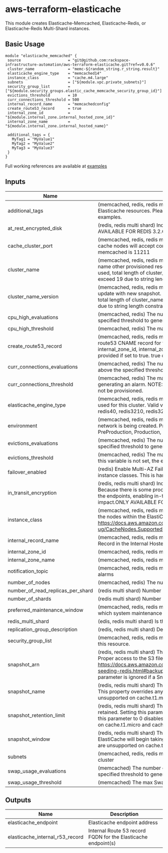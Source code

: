 # aws-terraform-elasticache

This module creates Elasticache-Memcached, Elasticache-Redis, or Elasticache-Redis Multi-Shard instances.

## Basic Usage

```
module "elasticache_memcached" {
 source                     = "git@github.com:rackspace-infrastructure-automation/aws-terraform-elasticache.git?ref=v0.0.6"
 cluster_name               = "memc-${random_string.r_string.result}"
 elasticache_engine_type    = "memcached14"
 instance_class             = "cache.m4.large"
 subnets                    = ["${module.vpc.private_subnets}"]
 security_group_list        = ["${module.security_groups.elastic_cache_memcache_security_group_id}"]
 evictions_threshold        = 10
 curr_connections_threshold = 500
 internal_record_name       = "memcachedconfig"
 create_route53_record      = true
 internal_zone_id           = "${module.internal_zone.internal_hosted_zone_id}"
 internal_zone_name         = "${module.internal_zone.internal_hosted_name}"

 additional_tags = {
   MyTag1 = "MyValue1"
   MyTag2 = "MyValue2"
   MyTag3 = "MyValue3"
 }
}
```

Full working references are available at [examples](examples)

## Inputs

| Name | Description | Type | Default | Required |
|------|-------------|:----:|:-----:|:-----:|
| additional\_tags | (memcached, redis, redis multi shard) Additional tags to be added to the Elasticache resources. Please see examples directory in this repo for examples. | map | `<map>` | no |
| at\_rest\_encrypted\_disk | (redis, redis multi shard) Indicates whether to enable encryption at rest. ONLY AVAILABLE FOR REDIS 3.2.6 AND 4.0.10. true or false | string | `"false"` | no |
| cache\_cluster\_port | (memcached, redis, redis multi shard) The port number on which each of the cache nodes will accept connections. Default for redis is 6379. Default for memcached is 11211 | string | `""` | no |
| cluster\_name | (memcached, redis, redis multi shard) Name of Cluster. Will also be used to name other provisioned resources. If non empty cluster_name_version is being used, total length of cluster_name plus cluster_name_version should not exceed 19 due to string length constraints | string | n/a | yes |
| cluster\_name\_version | (memcached, redis, redis multi shard) NOTE: This needs to increment on update with new snapshot. If non empty cluster_name_version is being used, total length of cluster_name plus cluster_name_version should not exceed 19 due to string length constraints | string | `"v00"` | no |
| cpu\_high\_evaluations | (memcached, redis) The number of minutes CPU usage must remain above the specified threshold to generate an alarm. | string | `"5"` | no |
| cpu\_high\_threshold | (memcached, redis) The max CPU Usage % before generating an alarm. | string | `"90"` | no |
| create\_route53\_record | (memcached, redis, redis multi shard) Specifies whether or not to create a route53 CNAME record for the configuration/primary endpoint. internal_zone_id, internal_zone_name, and internal_record_name must be provided if set to true. true or false. | string | `"false"` | no |
| curr\_connections\_evaluations | (memcached, redis) The number of minutes current connections must remain above the specified threshold to generate an alarm. | string | `"5"` | no |
| curr\_connections\_threshold | (memcached, redis) The max number of current connections before generating an alarm. NOTE: If this variable is not set, the connections alarm will not be provisioned. | string | `""` | no |
| elasticache\_engine\_type | (memcached, redis, redis multi shard) The name of the cache engine to be used for this cluster. Valid values are: memcached14, redis326, redis28, redis40, redis3210, redis32 | string | n/a | yes |
| environment | (memcached, redis, redis multi shard) Application environment for which this network is being created. Preferred value are Development, Integration, PreProduction, Production, QA, Staging, or Test | string | `"Development"` | no |
| evictions\_evaluations | (memcached, redis) The number of minutes Evictions must remain above the specified threshold to generate an alarm. | string | `"5"` | no |
| evictions\_threshold | (memcached, redis) The max evictions before generating an alarm. NOTE: If this variable is not set, the evictions alarm will not be provisioned. | string | `""` | no |
| failover\_enabled | (redis) Enable Multi-AZ Failover.  Failover is unsupported on cache.t2.* instance classes. This is hardcoded as true for Redis multi-shard. | string | `"true"` | no |
| in\_transit\_encryption | (redis, redis multi shard) Indicates whether to enable encryption in transit. Because there is some processing needed to encrypt and decrypt the data at the endpoints, enabling in-transit encryption can have some performance impact.ONLY AVAILABLE FOR REDIS 3.2.6 AND 4.0.10. true or false | string | `"false"` | no |
| instance\_class | (memcached, redis, redis multi shard) The compute and memory capacity of the nodes within the ElastiCache cluster. Please see https://docs.aws.amazon.com/AmazonElastiCache/latest/mem-ug/CacheNodes.SupportedTypes.html for valid instance types. | string | n/a | yes |
| internal\_record\_name | (memcached, redis, redis multi shard) Record Name for the new Resource Record in the Internal Hosted Zone | string | `""` | no |
| internal\_zone\_id | (memcached, redis, redis multi shard) The Route53 Internal Hosted Zone ID | string | `""` | no |
| internal\_zone\_name | (memcached, redis, redis multi shard) LD for Internal Hosted Zone | string | `""` | no |
| notification\_topic | (memcached, redis, redis multi shard) SNS Topic ARN to notify if there are any alarms | string | `""` | no |
| number\_of\_nodes | (memcached, redis) The number of cache nodes within the ElastiCache cluster | string | `"1"` | no |
| number\_of\_read\_replicas\_per\_shard | (redis multi shard) Number of read replicas per shard | string | `"2"` | no |
| number\_of\_shards | (redis multi shard) Number of shards | string | `"2"` | no |
| preferred\_maintenance\_window | (memcached, redis, redis multi shard) The weekly time range (in UTC) during which system maintenance can occur. Example: Sun:05:00-Sun:07:00 | string | `"Sun:05:00-Sun:07:00"` | no |
| redis\_multi\_shard | (edis, redis multi shard) Is this a redis multi-shard instance? true or false | string | `"false"` | no |
| replication\_group\_description | (redis, redis multi shard) Description of Replication Group | string | `"Elasticache"` | no |
| security\_group\_list | (memcached, redis, redis multi shard) A list of EC2 security groups to assign to this resource. | list | n/a | yes |
| snapshot\_arn | (redis, redis multi shard) The S3 ARN of a snapshot to use for cluster creation.  Proper access to the S3 file must be granted prior to building instance.  See https://docs.aws.amazon.com/AmazonElastiCache/latest/UserGuide/backups-seeding-redis.html#backups-seeding-redis-grant-access for details.  This parameter is ignored if a SnapshotName is provided. | string | `""` | no |
| snapshot\_name | (redis, redis multi shard) The name of a snapshot to use for cluster creation. This property overrides any value assigned to SnapshotArn. Snapshots are unsupported on cache.t1.micro and cache.t2.* instance classes. | string | `""` | no |
| snapshot\_retention\_limit | (redis, redis multi shard) The number of days for which automated backups are retained. Setting this parameter to a positive number enables backups. Setting this parameter to 0 disables automated backups. Snapshots are unsupported on cache.t1.micro and cache.t2.* instance classes. | string | `"7"` | no |
| snapshot\_window | (redis, redis multi shard) The daily time range (in UTC) during which ElastiCache will begin taking a daily snapshot of your node group. Snapshots are unsupported on cache.t1.micro and cache.t2.* instance classes. | string | `"03:00-05:00"` | no |
| subnets | (memcached, redis, redis multi shard) List of subnets for use with this cache cluster | list | n/a | yes |
| swap\_usage\_evaluations | (memcached) The number of minutes SwapUsage must remain above the specified threshold to generate an alarm | string | `"5"` | no |
| swap\_usage\_threshold | (memcached) The max SwapUsage before generating an alarm | string | `"52428800"` | no |

## Outputs

| Name | Description |
|------|-------------|
| elasticache\_endpoint | Elasticache endpoint address |
| elasticache\_internal\_r53\_record | Internal Route 53 record FQDN for the Elasticache endpoint(s) |

